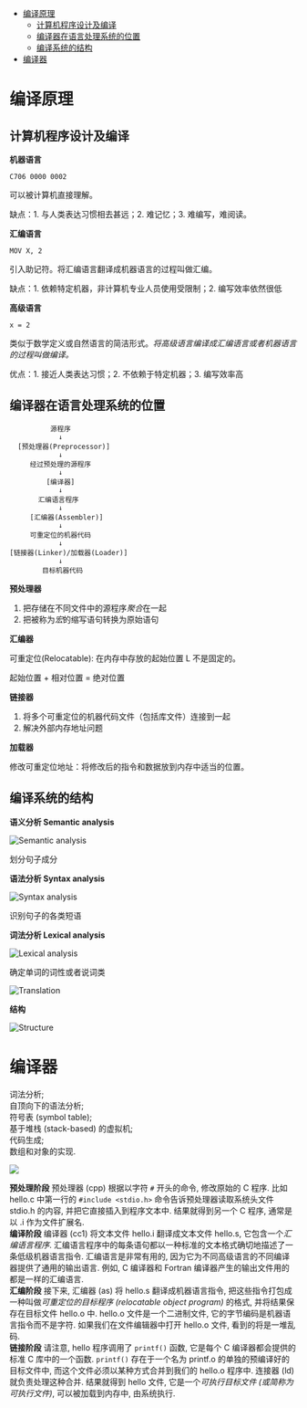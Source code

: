 <!-- TOC -->

- [编译原理](#编译原理)
    - [计算机程序设计及编译](#计算机程序设计及编译)
    - [编译器在语言处理系统的位置](#编译器在语言处理系统的位置)
    - [编译系统的结构](#编译系统的结构)
- [编译器](#编译器)

<!-- /TOC -->

# 编译原理

## 计算机程序设计及编译

**机器语言**

```
C706 0000 0002
```

可以被计算机直接理解。

缺点：1. 与人类表达习惯相去甚远；2. 难记忆；3. 难编写，难阅读。

**汇编语言**

```
MOV X, 2
```

引入助记符。将汇编语言翻译成机器语言的过程叫做汇编。

缺点：1. 依赖特定机器，非计算机专业人员使用受限制；2. 编写效率依然很低

**高级语言**

```
x = 2
```

类似于数学定义或自然语言的简洁形式。*将高级语言编译成汇编语言或者机器语言的过程叫做编译。*

优点：1. 接近人类表达习惯；2. 不依赖于特定机器；3. 编写效率高

## 编译器在语言处理系统的位置

```
          源程序
            ↓
  [预处理器(Preprocessor)]
            ↓
     经过预处理的源程序
            ↓
         [编译器]
            ↓
       汇编语言程序
            ↓
     [汇编器(Assembler)]
            ↓
     可重定位的机器代码
            ↓
[链接器(Linker)/加载器(Loader)]
            ↓
        目标机器代码
```

**预处理器**

1. 把存储在不同文件中的源程序*聚合*在一起
2. 把被称为*宏*的缩写语句转换为原始语句

**汇编器**

可重定位(Relocatable): 在内存中存放的起始位置 L 不是固定的。

起始位置 + 相对位置 = 绝对位置

**链接器**

1. 将多个可重定位的机器代码文件（包括库文件）连接到一起
2. 解决外部内存地址问题

**加载器**

修改可重定位地址：将修改后的指令和数据放到内存中适当的位置。

## 编译系统的结构

**语义分析 Semantic analysis**

![Semantic analysis](../.resource/System-Compiler-semantic_analysis.png)

划分句子成分

**语法分析 Syntax analysis**

![Syntax analysis](../.resource/System-Compiler-syntax_analysis.png)

识别句子的各类短语

**词法分析 Lexical analysis**

![Lexical analysis](../.resource/System-Compiler-lexical_analysis.png)

确定单词的词性或者说词类

![Translation](../.resource/System-Compiler-translation.png)

**结构**

![Structure](../.resource/System-Compiler-structure.png)

# 编译器

词法分析; <br>
自顶向下的语法分析; <br>
符号表 (symbol table); <br>
基于堆栈 (stack-based) 的虚拟机; <br>
代码生成; <br>
数组和对象的实现.<br>

![](https://raw.githubusercontent.com/Xianzhan/resources/master/pictures/20180503102918.png)

**预处理阶段** 预处理器 (cpp) 根据以字符 `#` 开头的命令, 修改原始的 C 程序. 比如 hello.c 中第一行的 `#include <stdio.h>` 命令告诉预处理器读取系统头文件 stdio.h 的内容, 并把它直接插入到程序文本中. 结果就得到另一个 C 程序, 通常是以 .i 作为文件扩展名.<br>
**编译阶段** 编译器 (cc1) 将文本文件 hello.i 翻译成文本文件 hello.s, 它包含一个*汇编语言程序*. 汇编语言程序中的每条语句都以一种标准的文本格式确切地描述了一条低级机器语言指令. 汇编语言是非常有用的, 因为它为不同高级语言的不同编译器提供了通用的输出语言. 例如, C 编译器和 Fortran 编译器产生的输出文件用的都是一样的汇编语言.<br>
**汇编阶段** 接下来, 汇编器 (as) 将 hello.s 翻译成机器语言指令, 把这些指令打包成一种叫做*可重定位的目标程序 (relocatable object program)* 的格式, 并将结果保存在目标文件 hello.o 中. hello.o 文件是一个二进制文件, 它的字节编码是机器语言指令而不是字符. 如果我们在文件编辑器中打开 hello.o 文件, 看到的将是一堆乱码.<br>
**链接阶段** 请注意, hello 程序调用了 `printf()` 函数, 它是每个 C 编译器都会提供的标准 C 库中的一个函数. `printf()` 存在于一个名为 printf.o 的单独的预编译好的目标文件中, 而这个文件必须以某种方式合并到我们的 hello.o 程序中. 连接器 (ld) 就负责处理这种合并. 结果就得到 hello 文件, 它是一个*可执行目标文件 (或简称为可执行文件)*, 可以被加载到内存中, 由系统执行.
